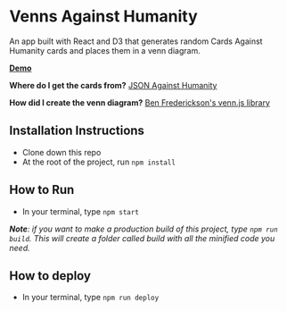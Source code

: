 # Venns Against Humanity
An app built with React and D3 that generates random Cards Against Humanity cards and places them in a venn diagram.

[**Demo**](https://bobbybaxter.github.io/venns-against-humanity)

**Where do I get the cards from?**
[JSON Against Humanity](https://crhallberg.com/cah/)

**How did I create the venn diagram?**
[Ben Frederickson's venn.js library](https://github.com/benfred/venn.js/)

## Installation Instructions
- Clone down this repo
- At the root of the project, run `npm install`

## How to Run
- In your terminal, type `npm start`

***Note**: if you want to make a production build of this project, type `npm run build`.  This will create a folder called build with all the minified code you need.*

## How to deploy
- In your terminal, type `npm run deploy`
